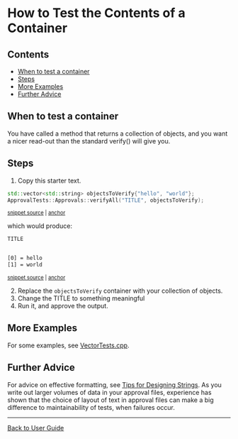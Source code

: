 <a id="top"></a>

# How to Test the Contents of a Container

<!-- toc -->
## Contents

  * [When to test a container](#when-to-test-a-container)
  * [Steps](#steps)
  * [More Examples](#more-examples)
  * [Further Advice](#further-advice)<!-- endToc -->

## When to test a container

You have called a method that returns a collection of objects, and you want a nicer read-out than the standard verify() will give you.

## Steps

1. Copy this starter text.

<!-- snippet: VerifyAllStartingPointContainer -->
<a id='snippet-verifyallstartingpointcontainer'></a>
```cpp
std::vector<std::string> objectsToVerify{"hello", "world"};
ApprovalTests::Approvals::verifyAll("TITLE", objectsToVerify);
```
<sup><a href='/tests/DocTest_Tests/VectorTests.cpp#L27-L30' title='Snippet source file'>snippet source</a> | <a href='#snippet-verifyallstartingpointcontainer' title='Start of snippet'>anchor</a></sup>
<!-- endSnippet -->

which would produce:

<!-- snippet: VectorTests.YouCanVerifyVectorsWithStandardText.approved.txt -->
<a id='snippet-VectorTests.YouCanVerifyVectorsWithStandardText.approved.txt'></a>
```txt
TITLE


[0] = hello
[1] = world
```
<sup><a href='/tests/DocTest_Tests/approval_tests/VectorTests.YouCanVerifyVectorsWithStandardText.approved.txt#L1-L6' title='Snippet source file'>snippet source</a> | <a href='#snippet-VectorTests.YouCanVerifyVectorsWithStandardText.approved.txt' title='Start of snippet'>anchor</a></sup>
<!-- endSnippet -->

2. Replace the `objectsToVerify` container with your collection of objects.
3. Change the TITLE to something meaningful
4. Run it, and approve the output.

## More Examples

For some examples, see [VectorTests.cpp](https://github.com/approvals/ApprovalTests.cpp/blob/master/tests/DocTest_Tests/VectorTests.cpp).

## Further Advice

For advice on effective formatting, see [Tips for Designing Strings](/doc/explanations/TipsForDesigningStrings.md#top). As you write out larger volumes of data in your approval files, experience has shown that the choice of layout of text in approval files can make a big difference to maintainability of tests, when failures occur.

---

[Back to User Guide](/doc/README.md#top)
